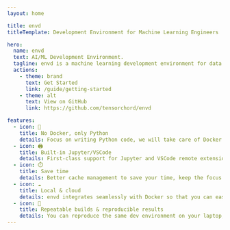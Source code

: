 ```yaml
---
layout: home

title: envd
titleTemplate: Development Environment for Machine Learning Engineers

hero:
  name: envd
  text: AI/ML Development Environment.
  tagline: envd is a machine learning development environment for data science and AI/ML engineering teams.
  actions:
    - theme: brand
      text: Get Started
      link: /guide/getting-started
    - theme: alt
      text: View on GitHub
      link: https://github.com/tensorchord/envd

features:
  - icon: 🐍
    title: No Docker, only Python
    details: Focus on writing Python code, we will take care of Docker and development environment setup.
  - icon: 🖨️
    title: Built-in Jupyter/VSCode
    details: First-class support for Jupyter and VSCode remote extension.
  - icon: ⏱️ 
    title: Save time
    details: Better cache management to save your time, keep the focus on the model, instead of dependencies.
  - icon: ☁️
    title: Local & cloud
    details: envd integrates seamlessly with Docker so that you can easily share, version, and publish `envd` environments with Docker Hub or any other OCI image registries.
  - icon: 🔁 
    title: Repeatable builds & reproducible results
    details: You can reproduce the same dev environment on your laptop, public cloud VMs, or Docker containers, without any change in setup.
---
```


<VPTeamPage>
  <VPTeamPageTitle>
    <template #title>
      Meet Our Team
    </template>
  </VPTeamPageTitle>
  <VPTeamMembers
    size="small"
    :members="members"
  />
</VPTeamPage>

<script setup>
import {
  VPTeamPage,
  VPTeamPageTitle,
  VPTeamMembers
} from 'vitepress/theme'

const members = [
  {
    avatar: 'https://www.github.com/gaocegege.png',
    name: 'Ce Gao',
    title: 'Co-founder',
    links: [
      { icon: 'github', link: 'https://github.com/gaocegege' },
      { icon: 'twitter', link: 'https://twitter.com/gaocegege' }
    ]
  },
  {
    avatar: 'https://www.github.com/terrytangyuan.png',
    name: 'Yuan Tang',
    title: 'Maintainer',
    links: [
      { icon: 'github', link: 'https://github.com/terrytangyuan' },
      { icon: 'twitter', link: 'https://twitter.com/TerryTangYuan' }
    ]
  },
]
</script>
